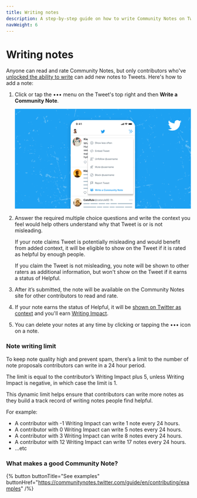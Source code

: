 ```yaml
---
title: Writing notes
description: A step-by-step guide on how to write Community Notes on Twitter.
navWeight: 6
---
```

# Writing notes

Anyone can read and rate Community Notes, but only contributors who've [unlocked the ability to write](./writing-ability.md) can add new notes to Tweets. Here's how to add a note:

1. Click or tap the ••• menu on the Tweet's top right and then **Write a Community Note**.

   ![A Tweet with the options menu open. “Write a Community Note” listed as the last item](../images/writing-notes.png)

2. Answer the required multiple choice questions and write the context you feel would help others understand why that Tweet is or is not misleading.

   If your note claims Tweet is potentially misleading and would benefit from added context, it will be eligible to show on the Tweet if it is rated as helpful by enough people.

   If you claim the Tweet is not misleading, you note will be shown to other raters as additional information, but won't show on the Tweet if it earns a status of Helpful.

3. After it’s submitted, the note will be available on the Community Notes site for other contributors to read and rate.

4. If your note earns the status of Helpful, it will be [shown on Twitter as context](./notes-on-twitter) and you'll earn [Writing Impact](./writing-and-rating-impact.md).

5. You can delete your notes at any time by clicking or tapping the ••• icon on a note.


### Note writing limit

To keep note quality high and prevent spam, there’s a limit to the number of note proposals contributors can write in a 24 hour period.

The limit is equal to the contributor’s Writing Impact plus 5, unless Writing Impact is negative, in which case the limit is 1.

This dynamic limit helps ensure that contributors can write more notes as they build a track record of writing notes people find helpful.

For example:

- A contributor with -1 Writing Impact can write 1 note every 24 hours.
- A contributor with 0 Writing Impact can write 5 notes every 24 hours.
- A contributor with 3 Writing Impact can write 8 notes every 24 hours.
- A contributor with 12 Writing Impact can write 17 notes every 24 hours.
- …etc


### What makes a good Community Note?

{% button buttonTitle="See examples" buttonHref="https://communitynotes.twitter.com/guide/en/contributing/examples" /%}
